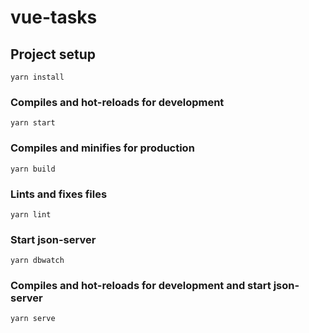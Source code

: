 # vue-tasks

## Project setup
```
yarn install
```

### Compiles and hot-reloads for development
```
yarn start
```

### Compiles and minifies for production
```
yarn build
```

### Lints and fixes files
```
yarn lint
```

### Start json-server
```
yarn dbwatch
```

### Compiles and hot-reloads for development and start json-server
```
yarn serve
```
